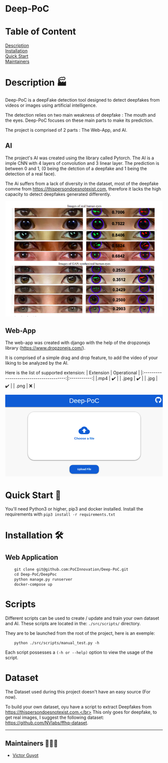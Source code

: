 # Deep-PoC

# Table of Content

[Description](#Description)\
[Installation](#Installation)\
[Quick Start](#Quick-Start)\
[Maintainers](#Maintainers)

# Description 🏭
Deep-PoC is a deepFake detection tool designed to detect deepfakes from videos or images using artificial intelligence.

The detection relies on two main weakness of deepfake : The mouth and the eyes. Deep-PoC focuses on these main parts to make its prediction.

The project is comprised of 2 parts : The Web-App, and AI.

## AI

The project's AI was created using the library called Pytorch. The AI is a imple CNN with 4 layers of convolution and 3 linear layer.
The prediction is between 0 and 1, (0 being the detction of a deepfake and 1 being the detection of a real face).

The Ai suffers from a lack of diversity in the dataset, most of the deepfake comme from https://thispersondoesnotexist.com, therefore it lacks the high capacity to detect deepfakes generated differently.

![](.github/assets/eyes.png?raw=true "Real and deppfake eyes")

## Web-App

The web-app was created with django with the help of the dropzonejs library (https://www.dropzonejs.com/).

It is comprised of a simple drag and drop feature, to add the video of your liking to be analyzed by the AI.

Here is the list of supported extension:
|        Extension                        | Operational |
|:---------------------------------------:|:-----------:|
|.mp4   | :heavy_check_mark: |
| .jpeg | :heavy_check_mark: |
| .jpg  | :heavy_check_mark: |
| .png  | :x: |

![](.github/assets/frontend.png?raw=true "Real and deppfake eyes")

# Quick Start 🏁

You'll need Python3 or higher, pip3 and docker installed. Install the requirements with `pip3 install -r requirements.txt`

# Installation 🛠️

## Web Application

        git clone git@github.com:PoCInnovation/Deep-PoC.git
        cd Deep-PoC/DeepPoc
        python manage.py runserver
        docker-compose up

# Scripts

Different scripts can be used to create / update and train your own dataset and AI. These scripts are located in the: `./src/scripts/` directory.

They are to be launched from the root of the project, here is an exemple:

        python ./src/scripts/manual_test.py -h

Each script possesses a `(-h or --help)` option to view the usage of the script.

# Dataset

The Dataset used during this project doesn't have an easy source (For now).

To build your own dataset, oyu have a script to extract Deepfakes from https://thispersondoesnotexist.com.</br>
This only goes for deepfake, to get real images, I suggest the following dataset: https://github.com/NVlabs/ffhq-dataset.


------------


## Maintainers 🧑‍🤝‍🧑

 - [Victor Guyot](https://github.com/MrSIooth)
